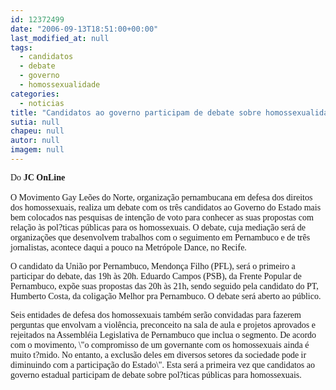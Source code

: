 ```yaml
---
id: 12372499
date: "2006-09-13T18:51:00+00:00"
last_modified_at: null
tags:
  - candidatos
  - debate
  - governo
  - homossexualidade
categories:
  - noticias
title: "Candidatos ao governo participam de debate sobre homossexualidade"
sutia: null
chapeu: null
autor: null
imagem: null
---
```

<p><P align=left><FONT face=\"Franklin Gothic Medium\"><FONT face=Verdana>Do<STRONG> JC OnLine</STRONG></FONT><BR><BR><FONT face=Verdana>O Movimento Gay Leões do Norte, organização pernambucana em defesa dos direitos dos homossexuais, realiza um debate com os três candidatos ao Governo do Estado mais bem colocados nas pesquisas de intenção de voto para conhecer as suas propostas com relação às pol?ticas públicas para os homossexuais. O debate, cuja mediação será de organizações que desenvolvem trabalhos com o seguimento em Pernambuco e de três jornalistas, acontece daqui a pouco na Metrópole Dance, no Recife.</FONT></P></p>
<p><P align=left><FONT face=Verdana>O candidato da União por Pernambuco, Mendonça Filho (PFL), será o primeiro a participar do debate, das 19h às 20h. Eduardo Campos (PSB), da Frente Popular de Pernambuco, expõe suas propostas das 20h às 21h, sendo seguido pela candidato do PT, Humberto Costa, da coligação Melhor pra Pernambuco. O debate será aberto ao público.</FONT></P></p>
<p><P align=left><FONT face=Verdana>Seis entidades de defesa dos homossexuais também serão convidadas para fazerem perguntas que envolvam a violência, preconceito na sala de aula e projetos aprovados e rejeitados na Assembléia Legislativa de Pernambuco que inclua o segmento. De acordo com o movimento, \"o compromisso de um governante com os homossexuais ainda é muito t?mido. No entanto, a exclusão deles em diversos setores da sociedade pode ir diminuindo com a participação do Estado\". Esta será a primeira vez que candidatos ao governo estadual participam de debate sobre pol?ticas públicas para homossexuais.</FONT></P></FONT> </p>
